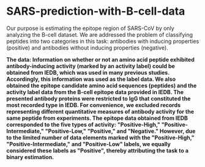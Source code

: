 # SARS-prediction-with-B-cell-data
Our purpose is estimating the epitope region of SARS-CoV by only analyzing the B-cell dataset.  We are addressed the problem of classifying peptides into two categories in this task: antibodies with inducing properties (positive) and antibodies without inducing properties (negative).

**The data: Information on whether or not an amino acid peptide exhibited antibody-inducing activity (marked by an activity label) could be obtained from IEDB, which was used in many previous studies. Accordingly, this information was used as the label data. We also obtained the epitope candidate amino acid sequences (peptides) and the activity label data from the B-cell epitope data provided in IEDB. The presented antibody proteins were restricted to IgG that constituted the most recorded type in IEDB. For convenience, we excluded records representing different quantitative measures of antibody activity for the same peptide from experiments. The epitope data obtained from IEDB corresponded to the five types of activity: "Positive-High," "Positive-Intermediate," "Positive-Low," "Positive," and "Negative." However, due to the limited number of data elements marked with the "Positive-High," "Positive-Intermediate," and "Positive-Low" labels, we equally considered these labels as "Positive", thereby attributing the task to a binary estimation.**
